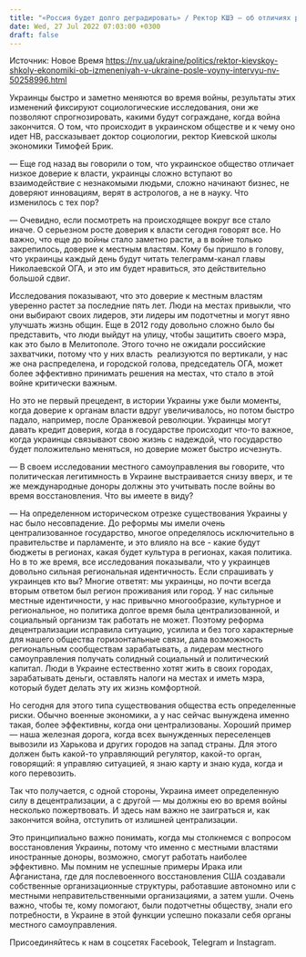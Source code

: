 ```yaml
---
title: "«Россия будет долго деградировать» / Ректор КШЭ — об отличиях россиян от других народов и о рисках власти в Украине после войны"
date: Wed, 27 Jul 2022 07:03:00 +0300
draft: false
---
```

Источник: Новое Время https://nv.ua/ukraine/politics/rektor-kievskoy-shkoly-ekonomiki-ob-izmeneniyah-v-ukraine-posle-voyny-intervyu-nv-50258996.html


Украинцы быстро и заметно меняются во время войны, результаты этих изменений фиксируют социологические исследования, они же позволяют спрогнозировать, какими будут сограждане, когда война закончится. О том, что происходит в украинском обществе и к чему оно идет НВ, рассказывает доктор социологии, ректор Киевской школы экономики Тимофей Брик.

— Еще год назад вы говорили о том, что украинское общество отличает низкое доверие к власти, украинцы сложно вступают во взаимодействие с незнакомыми людьми, сложно начинают бизнес, не доверяют инновациям, верят в астрологов, а не в науку. Что изменилось с тех пор?

— Очевидно, если посмотреть на происходящее вокруг все стало иначе. О серьезном росте доверия к власти сегодня говорят все. Но важно, что еще до войны стало заметно расти, а в войне только закрепилось, доверие к местным властям. Кому бы пришло в голову, что украинцы каждый день будут читать телеграмм-канал главы Николаевской ОГА, и это им будет нравиться, это действительно большой сдвиг.

Исследования показывают, что это доверие к местным властям уверенно растет за последние пять лет. Люди на местах привыкли, что они выбирают своих лидеров, эти лидеры им подотчетны и могут явно улучшать жизнь общин. Еще в 2012 году довольно сложно было бы представить, что люди выйдут на улицу, чтобы защитить своего мэра, как это было в Мелитополе. Этого точно не ожидали российские захватчики, потому что у них власть  реализуются по вертикали, у нас же она распределена, и городской голова, председатель ОГА, может более эффективно принимать решения на местах, что стало в этой войне критически важным.

Но это не первый прецедент, в истории Украины уже были моменты, когда доверие к органам власти вдруг увеличивалось, но потом быстро падало, например, после Оранжевой революции. Украинцы могут давать кредит доверия, когда в государстве происходит что-то важное, когда украинцы связывают свою жизнь с надеждой, что государство будет положительно меняться, но доверие может быстро исчезнуть.

— В своем исследовании местного самоуправления вы говорите, что политическая легитимность в Украине выстраивается снизу вверх, и те же международные доноры должны это учитывать после войны во время восстановления. Что вы имеете в виду?

— На определенном историческом отрезке существования Украины у нас было несовпадение. До реформы мы имели очень централизованное государство, многое определялось исключительно в правительстве и парламенте, и это влияло на все - какие будут бюджеты в регионах, какая будет культура в регионах, какая политика. Но в то же время, все исследования показывали, что у украинцев довольно сильная региональная идентичность. Если спрашивать у украинцев кто вы? Многие ответят: мы украинцы, но почти всегда вторым ответом был регион проживания или город. У нас сильные местные идентичности, у нас привычно многообразие, культурное и региональное, но политика долгое время была централизованной, и социальный организм так работать не может. Поэтому реформа децентрализации исправила ситуацию, усилила и без того характерные для нашего общества горизонтальные связи, дала возможность региональным сообществам зарабатывать, а лидерам местного самоуправления получать солидный социальный и политический капитал. Люди в Украине естественно хотят жить в своих городах, зарабатывать деньги, оставлять налоги на местах и иметь мэра, который будет делать эту их жизнь комфортной.

Но сегодня для этого типа существования общества есть определенные риски. Обычно военные экономики, а у нас сейчас вынуждена именно такая, более эффективны, когда они централизованы. Хороший пример — наша железная дорога, когда всех вынужденных переселенцев вывозили из Харькова и других городов на запад страны. Для этого должен быть какой-то управляющий регулятор, какой-то орган, говорящий: я управляю ситуацией, я знаю карту и знаю куда, когда и кого перевозить.

Так что получается, с одной стороны, Украина имеет определенную силу в децентрализации, а с другой — мы должны ею во время войны несколько пожертвовать. И здесь нам важно не заиграться и, как закончится война, отступить от излишней централизации.

Это принципиально важно понимать, когда мы столкнемся с вопросом восстановления Украины, потому что именно с местными властями иностранные доноры, возможно, смогут работать наиболее эффективно. Мы помним не успешные примеры Ирака или Афганистана, где для послевоенного восстановления США создавали собственные организационные структуры, работавшие автономно или с местными неправительственными организациями, а затем ушли. Очень важно, чтобы те, кому помогают, были подотчетны обществу, знали его потребности, в Украине в этой функции успешно показали себя органы местного самоуправления.

Присоединяйтесь к нам в соцсетях Facebook, Telegram и Instagram.
